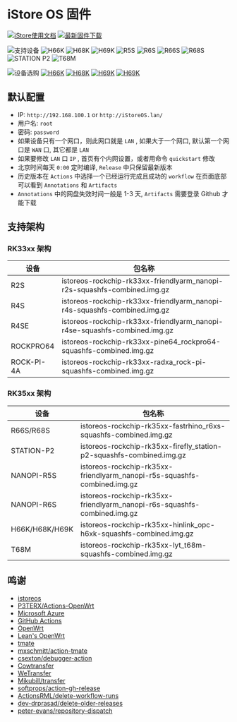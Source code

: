 # iStore OS 固件

[![iStore使用文档](https://img.shields.io/badge/使用文档-iStore%20OS-brightgreen?style=flat-square)](https://doc.linkease.com/zh/guide/istoreos) [![最新固件下载](https://img.shields.io/github/v/release/draco-china/istoreos-rk35xx-actions?style=flat-square&label=最新固件下载)](../../releases/latest)

![支持设备](https://img.shields.io/badge/支持设备:-blueviolet.svg?style=flat-square) ![H66K](https://img.shields.io/badge/H66K-blue.svg?style=flat-square) ![H68K](https://img.shields.io/badge/H68K-blue.svg?style=flat-square) ![H69K](https://img.shields.io/badge/H69K-blue.svg?style=flat-square) ![R5S](https://img.shields.io/badge/R5S-blue.svg?style=flat-square) ![R6S](https://img.shields.io/badge/R6S-blue.svg?style=flat-square) ![R66S](https://img.shields.io/badge/R66S-blue.svg?style=flat-square) ![R68S](https://img.shields.io/badge/R68S-blue.svg?style=flat-square) ![STATION P2](https://img.shields.io/badge/STATION%20P2-blue.svg?style=flat-square) ![T68M](https://img.shields.io/badge/T68M-blue.svg?style=flat-square)

![设备选购](https://img.shields.io/badge/设备选购:-blueviolet.svg?style=flat-square) [![H66K](https://img.shields.io/badge/购买-H66K-blue.svg?style=flat-square)](https://item.taobao.com/item.htm?spm=a21n57.1.0.0.3346523cAcg3qM&id=719159534058&ns=1&abbucket=0#detail) [![H68K](https://img.shields.io/badge/购买-H68K-blue.svg?style=flat-square)](https://item.taobao.com/item.htm?spm=a21n57.1.0.0.3346523cAcg3qM&id=702787603594&ns=1&abbucket=0#detail) [![H69K](https://img.shields.io/badge/购买-H69K-blue.svg?style=flat-square)](https://item.taobao.com/item.htm?spm=a1z10.3-c-s.w4002-18501209652.51.69f86953zohktR&id=724801239256) [![H69K](https://img.shields.io/badge/购买-H66K/H68K/H69K%20配件-blue.svg?style=flat-square)](https://item.taobao.com/item.htm?spm=a1z10.5-c-s.w4002-18501209660.12.59f810054ljroP&id=700279146610)

## 默认配置

- IP: `http://192.168.100.1` or `http://iStoreOS.lan/`
- 用户名: `root`
- 密码: `password`
- 如果设备只有一个网口，则此网口就是 `LAN` , 如果大于一个网口, 默认第一个网口是 `WAN` 口, 其它都是 `LAN`
- 如果要修改 `LAN` 口 `IP` , 首页有个内网设置，或者用命令 `quickstart` 修改
- 北京时间每天 `0:00` 定时编译, `Release` 中只保留最新版本
- 历史版本在 `Actions` 中选择一个已经运行完成且成功的 `workflow` 在页面底部可以看到 `Annotations` 和 `Artifacts`
- `Annotations` 中的网盘失效时间一般是 1-3 天, `Artifacts` 需要登录 Github 才能下载

## 支持架构

### RK33xx 架构

| 设备       | 包名称                                                                    |
| ---------- | ------------------------------------------------------------------------- |
| R2S        | istoreos-rockchip-rk33xx-friendlyarm_nanopi-r2s-squashfs-combined.img.gz  |
| R4S        | istoreos-rockchip-rk33xx-friendlyarm_nanopi-r4s-squashfs-combined.img.gz  |
| R4SE       | istoreos-rockchip-rk33xx-friendlyarm_nanopi-r4se-squashfs-combined.img.gz |
| ROCKPRO64  | istoreos-rockchip-rk33xx-pine64_rockpro64-squashfs-combined.img.gz        |
| ROCK-PI-4A | istoreos-rockchip-rk33xx-radxa_rock-pi-squashfs-combined.img.gz           |

### RK35xx 架构

| 设备           | 包名称                                                                   |
| -------------- | ------------------------------------------------------------------------ |
| R66S/R68S      | istoreos-rockchip-rk35xx-fastrhino_r6xs-squashfs-combined.img.gz         |
| STATION-P2     | istoreos-rockchip-rk35xx-firefly_station-p2-squashfs-combined.img.gz     |
| NANOPI-R5S     | istoreos-rockchip-rk35xx-friendlyarm_nanopi-r5s-squashfs-combined.img.gz |
| NANOPI-R6S     | istoreos-rockchip-rk35xx-friendlyarm_nanopi-r6s-squashfs-combined.img.gz |
| H66K/H68K/H69K | istoreos-rockchip-rk35xx-hinlink_opc-h6xk-squashfs-combined.img.gz       |
| T68M           | istoreos-rockchip-rk35xx-lyt_t68m-squashfs-combined.img.gz               |


## 鸣谢

- [istoreos](https://github.com/istoreos/istoreos)
- [P3TERX/Actions-OpenWrt](https://github.com/P3TERX/Actions-OpenWrt)
- [Microsoft Azure](https://azure.microsoft.com)
- [GitHub Actions](https://github.com/features/actions)
- [OpenWrt](https://github.com/openwrt/openwrt)
- [Lean&#39;s OpenWrt](https://github.com/coolsnowwolf/lede)
- [tmate](https://github.com/tmate-io/tmate)
- [mxschmitt/action-tmate](https://github.com/mxschmitt/action-tmate)
- [csexton/debugger-action](https://github.com/csexton/debugger-action)
- [Cowtransfer](https://cowtransfer.com)
- [WeTransfer](https://wetransfer.com/)
- [Mikubill/transfer](https://github.com/Mikubill/transfer)
- [softprops/action-gh-release](https://github.com/softprops/action-gh-release)
- [ActionsRML/delete-workflow-runs](https://github.com/ActionsRML/delete-workflow-runs)
- [dev-drprasad/delete-older-releases](https://github.com/dev-drprasad/delete-older-releases)
- [peter-evans/repository-dispatch](https://github.com/peter-evans/repository-dispatch)
